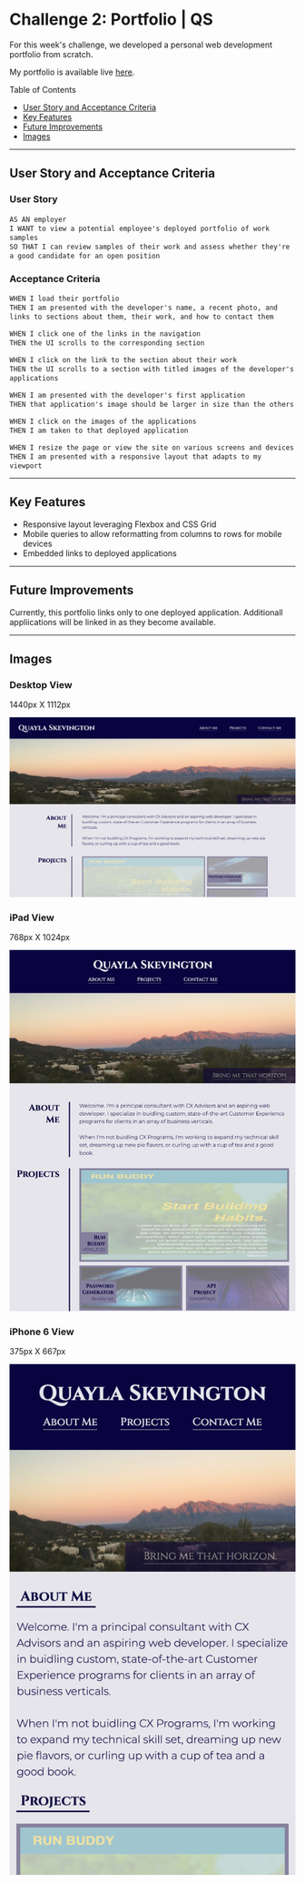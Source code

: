 # Challenge 2: Portfolio | QS

For this week's challenge, we developed a personal web development portfolio from scratch. 

My portfolio is available live [here](https://quaylas.github.io/qs.portfolio.wk2/).

Table of Contents
* [User Story and Acceptance Criteria](#user-story-and-acceptance-criteria)
* [Key Features](#key-features)
* [Future Improvements](#future-improvements)
* [Images](#images)

---

## User Story and Acceptance Criteria

### User Story

```
AS AN employer
I WANT to view a potential employee's deployed portfolio of work samples
SO THAT I can review samples of their work and assess whether they're a good candidate for an open position
```

### Acceptance Criteria

```
WHEN I load their portfolio
THEN I am presented with the developer's name, a recent photo, and links to sections about them, their work, and how to contact them
```
```
WHEN I click one of the links in the navigation
THEN the UI scrolls to the corresponding section
```
```
WHEN I click on the link to the section about their work
THEN the UI scrolls to a section with titled images of the developer's applications
```
```
WHEN I am presented with the developer's first application
THEN that application's image should be larger in size than the others
```
```
WHEN I click on the images of the applications
THEN I am taken to that deployed application
```
```
WHEN I resize the page or view the site on various screens and devices
THEN I am presented with a responsive layout that adapts to my viewport
```

---

## Key Features

* Responsive layout leveraging Flexbox and CSS Grid
* Mobile queries to allow reformatting from columns to rows for mobile devices
* Embedded links to deployed applications

---
## Future Improvements

Currently, this portfolio links only to one deployed application. Additionall appliications will be linked in as they become available.

---
## Images
### Desktop View

1440px X 1112px

![Image of desktop view](./assets/images/DesktopView.png)

### iPad View

768px X 1024px

![Image of iPad view](./assets/images/iPadView.png)

### iPhone 6 View

375px X 667px

![Image of iPhone 6 view](./assets/images/iPhone6View.png)